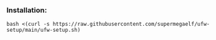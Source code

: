 ### Installation:

```
bash <(curl -s https://raw.githubusercontent.com/supermegaelf/ufw-setup/main/ufw-setup.sh)
```
